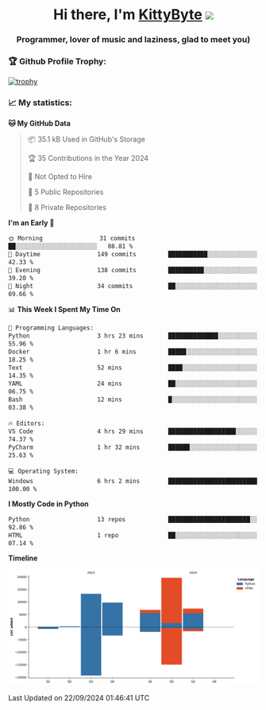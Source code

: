 <h1 align="center">Hi there, I'm <a href="https://github.com/KittyByte" target="_blank">KittyByte</a> 
<img src="https://github.com/blackcater/blackcater/raw/main/images/Hi.gif" height="32"/></h1>
<h3 align="center">Programmer, lover of music and laziness, glad to meet you)</h3>



<h3>🏆 Github Profile Trophy:</h1>

[![trophy](https://github-profile-trophy.vercel.app/?username=KittyByte&theme=gruvbox)](https://github.com/ryo-ma/github-profile-trophy)

<h3>📈 My statistics:</h1>

<!--START_SECTION:waka-->
**🐱 My GitHub Data** 

> 📦 35.1 kB Used in GitHub's Storage 
 > 
> 🏆 35 Contributions in the Year 2024
 > 
> 🚫 Not Opted to Hire
 > 
> 📜 5 Public Repositories 
 > 
> 🔑 8 Private Repositories 
 > 
**I'm an Early 🐤** 

```text
🌞 Morning                31 commits          ██░░░░░░░░░░░░░░░░░░░░░░░   08.81 % 
🌆 Daytime                149 commits         ███████████░░░░░░░░░░░░░░   42.33 % 
🌃 Evening                138 commits         ██████████░░░░░░░░░░░░░░░   39.20 % 
🌙 Night                  34 commits          ██░░░░░░░░░░░░░░░░░░░░░░░   09.66 % 
```


📊 **This Week I Spent My Time On** 

```text
💬 Programming Languages: 
Python                   3 hrs 23 mins       ██████████████░░░░░░░░░░░   55.96 % 
Docker                   1 hr 6 mins         █████░░░░░░░░░░░░░░░░░░░░   18.25 % 
Text                     52 mins             ████░░░░░░░░░░░░░░░░░░░░░   14.35 % 
YAML                     24 mins             ██░░░░░░░░░░░░░░░░░░░░░░░   06.75 % 
Bash                     12 mins             █░░░░░░░░░░░░░░░░░░░░░░░░   03.38 % 

🔥 Editors: 
VS Code                  4 hrs 29 mins       ███████████████████░░░░░░   74.37 % 
PyCharm                  1 hr 32 mins        ██████░░░░░░░░░░░░░░░░░░░   25.63 % 

💻 Operating System: 
Windows                  6 hrs 2 mins        █████████████████████████   100.00 % 
```

**I Mostly Code in Python** 

```text
Python                   13 repos            ███████████████████████░░   92.86 % 
HTML                     1 repo              ██░░░░░░░░░░░░░░░░░░░░░░░   07.14 % 
```



**Timeline**

![Lines of Code chart](https://raw.githubusercontent.com/KittyByte/KittyByte/main/assets/bar_graph.png)


 Last Updated on 22/09/2024 01:46:41 UTC
<!--END_SECTION:waka-->
